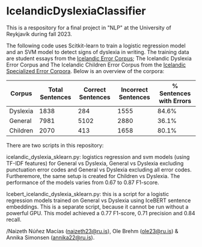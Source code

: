 # IcelandicDyslexiaClassifier
This is a respository for a final project in "NLP" at the University of Reykjavík during fall 2023.

The following code uses Scitkit-learn to train a logistic regression model and an SVM model to detect signs of dyslexia in writing. The training data are student essays from the [Icelandic Error Corpus](https://github.com/antonkarl/iceErrorCorpus); The Icelandic Dyslexia Error Corpus and The Icelandic Children Error Corpus from the [Icelandic Specialized Error Corpora](https://github.com/antonkarl/iceErrorCorpusSpecialized). Below is an overview of the corpora:

| Corpus    | Total Sentences | Correct Sentences | Incorrect Sentences | % Sentences with Errors |
|-----------|-----------------|-------------------|---------------------|-------------------------|
| Dyslexia  | 1838            | 284               | 1555                | 84.6%                   |
| General   | 7981            | 5102              | 2880                | 36.1%                   |
| Children  | 2070            | 413               | 1658                | 80.1%                   |


There are two scripts in this repository: 

icelandic_dyslexia_sklearn.py: logistics regression and svm models (using TF-IDF features) for General vs Dyslexia, General vs Dyslexia excluding punctuation error codes and General vs Dyslexia excluding all error codes. Furtheremore, the same setup is created for Children vs Dyslexia. The performance of the models varies from 0.67 to 0.87 F1-score.

Icebert_icelandic_dyslexia_sklearn.py: this is a script for a logistic regression models trained on General vs Dyslexia using IceBERT sentence embeddings. This is a separate script, because it cannot be run without a powerful GPU. This model achieved a 0.77 F1-score, 0.71 precision and 0.84 recall.

/Naizeth Núñez Macías (naizeth23@ru.is), Ole Brehm (ole23@ru.is) & Annika Simonsen (annika22@ru.is).

